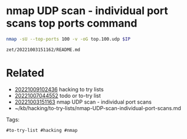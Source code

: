 # nmap UDP scan - individual port scans top ports command
```bash
nmap -sU --top-ports 100 -v -oG top.100.udp $IP
```

` zet/20221003151162/README.md `

# Related

- [20221009102436](/zet/20221009102436/README.md) hacking to try lists
- [20221007044552](/zet/20221007044552/README.md) todo or to-try list
- [20221003151163](/zet/20221003151163/README.md) nmap UDP scan - individual port scans
- ~/kb/hacking/to-try-lists/nmap-UDP-scan-individual-port-scans.md

Tags:

    #to-try-list #hacking #nmap 
